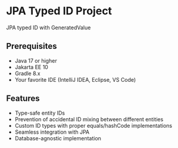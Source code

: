 # JPA Typed ID Project

JPA typed ID with GeneratedValue

## Prerequisites

- Java 17 or higher
- Jakarta EE 10
- Gradle 8.x
- Your favorite IDE (IntelliJ IDEA, Eclipse, VS Code)

## Features

- Type-safe entity IDs
- Prevention of accidental ID mixing between different entities
- Custom ID types with proper equals/hashCode implementations
- Seamless integration with JPA
- Database-agnostic implementation
